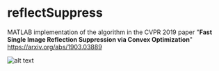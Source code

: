 # reflectSuppress
MATLAB implementation of the algorithm in the CVPR 2019 paper "**Fast Single Image Reflection Suppression via Convex Optimization**" https://arxiv.org/abs/1903.03889  

![alt text](https://github.com/yyhz76/reflectSuppress/blob/master/demos/demo_image.png)


